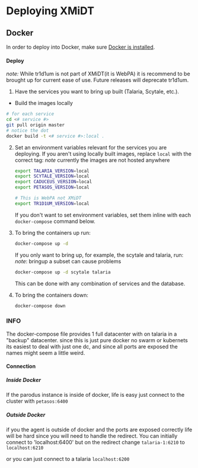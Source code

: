 # Deploying XMiDT

## Docker

In order to deploy into Docker, make sure [Docker is installed](https://docs.docker.com/install/).

#### Deploy
_note:_ While tr1d1um is not part of XMiDT(it is WebPA) it is recommend to be
brought up for current ease of use. Future releases will deprecate tr1d1um.

1. Have the services you want to bring up built (Talaria, Scytale, etc.).

  - Build the images locally
  ```bash
  # for each service
  cd <# service #>
  git pull origin master
  # notice the dot
  docker build -t <# service #>:local .
  ```

2. Set an environment variables relevant for the services you are deploying. If
   you aren't using locally built images, replace `local` with the correct tag:
   _note_ currently the images are not hosted anywhere
   ```bash
   export TALARIA_VERSION=local
   export SCYTALE_VERSION=local
   export CADUCEUS_VERSION=local
   export PETASOS_VERSION=local

   # This is WebPA not XMiDT
   export TR1D1UM_VERSION=local
   ```
   If you don't want to set environment variables, set them inline with each
   `docker-compose` command below.

3. To bring the containers up run:
   ```bash
   docker-compose up -d
   ```
   If you only want to bring up, for example, the scytale and talaria, run:
   _note_: bringup a subset can cause problems
   ```bash
   docker-compose up -d scytale talaria
   ```
   This can be done with any combination of services and the database.

4. To bring the containers down:
   ```bash
   docker-compose down
   ```

### INFO
The docker-compose file provides 1 full datacenter with on talaria in a "backup"
datacenter. since this is just pure docker no swarm or kubernets its easiest to
deal with just one dc, and since all ports are exposed the names might seem a little weird.

#### Connection
##### Inside Docker
If the parodus instance is inside of docker, life is easy just connect to the cluster with `petasos:6400`

##### Outside Docker
if you the agent is outside of docker and the ports are exposed correctly life
will be hard since you will need to handle the redirect.
You can initially connect to 'localhost:6400' but on the redirect change `talaria-1:6210` to `localhost:6210`

or you can just connect to a talaria `localhost:6200`
